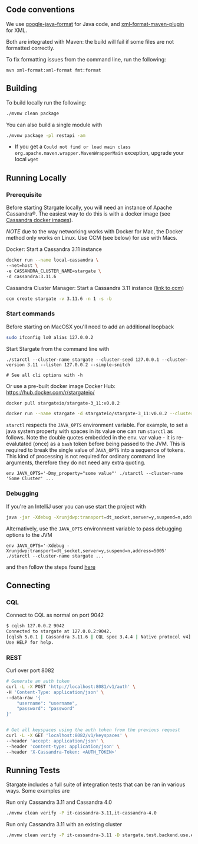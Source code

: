 ## Code conventions

We use [google-java-format](https://github.com/google/google-java-format) for Java code, and
[xml-format-maven-plugin](https://github.com/acegi/xml-format-maven-plugin) for XML.

Both are integrated with Maven: the build will fail if some files are not formatted correctly.

To fix formatting issues from the command line, run the following:

```
mvn xml-format:xml-format fmt:format
```

## Building

To build locally run the following:

```sh
./mvnw clean package
```

You can also build a single module with

```sh
./mvnw package -pl restapi -am
```

* If you get a `Could not find or load main class org.apache.maven.wrapper.MavenWrapperMain` exception, upgrade your local `wget`
## Running Locally

### Prerequisite

Before starting Stargate locally, you will need an instance of Apache Cassandra&reg;.
The easiest way to do this is with a docker image (see [Cassandra docker images](https://hub.docker.com/_/cassandra)).

*NOTE* due to the way networking works with Docker for Mac, the Docker method only works on Linux. Use CCM (see below) for
use with Macs.

Docker: Start a Cassandra 3.11 instance

```sh
docker run --name local-cassandra \
--net=host \
-e CASSANDRA_CLUSTER_NAME=stargate \
-d cassandra:3.11.6
```

Cassandra Cluster Manager: Start a Cassandra 3.11 instance ([link to ccm](https://github.com/riptano/ccm))

```sh
ccm create stargate -v 3.11.6 -n 1 -s -b
```

### Start commands

Before starting on MacOSX you'll need to add an additional loopback

```sh
sudo ifconfig lo0 alias 127.0.0.2
```

Start Stargate from the command line with

```
./starctl --cluster-name stargate --cluster-seed 127.0.0.1 --cluster-version 3.11 --listen 127.0.0.2 --simple-snitch

# See all cli options with -h
```

Or use a pre-built docker image
Docker Hub: https://hub.docker.com/r/stargateio/

```sh
docker pull stargateio/stargate-3_11:v0.0.2
```

```sh
docker run --name stargate -d stargateio/stargate-3_11:v0.0.2 --cluster-name stargate --cluster-seed 127.0.0.1 --cluster-version 3.11 --listen 127.0.0.2 --simple-snitch
```

`starctl` respects the `JAVA_OPTS` environment variable.
For example, to set a java system property with spaces in its value one can run `starctl` as follows.
Note the double quotes embedded in the env. var value - it is re-evalutated (once) as a `bash` token before being
passed to the JVM. This is required to break the single value of `JAVA_OPTS` into a sequence of tokens.
This kind of processing is not required for ordinary command line arguments, therefore they do not need any extra
quoting.

```shell script
env JAVA_OPTS='-Dmy_property="some value"' ./starctl --cluster-name 'Some Cluster' ...
```

### Debugging

If you're an IntelliJ user you can use start the project with

```sh
java -jar -Xdebug -Xrunjdwp:transport=dt_socket,server=y,suspend=n,address=5005 -Dstargate.libdir=./stargate-lib stargate-lib/stargate-starter-1.0-SNAPSHOT.jar
```

Alternatively, use the `JAVA_OPTS` environment variable to pass debugging options to the JVM

```shell script
env JAVA_OPTS='-Xdebug -Xrunjdwp:transport=dt_socket,server=y,suspend=n,address=5005' ./starctl --cluster-name stargate ...
```

and then follow the steps found [here](https://www.baeldung.com/intellij-remote-debugging)


## Connecting

### CQL

Connect to CQL as normal on port 9042

```sh
$ cqlsh 127.0.0.2 9042
Connected to stargate at 127.0.0.2:9042.
[cqlsh 5.0.1 | Cassandra 3.11.6 | CQL spec 3.4.4 | Native protocol v4]
Use HELP for help.
```

### REST

Curl over port 8082

```sh
# Generate an auth token
curl -L -X POST 'http://localhost:8081/v1/auth' \
-H 'Content-Type: application/json' \
--data-raw '{
    "username": "username",
    "password": "password"
}'


# Get all keyspaces using the auth token from the previous request
curl -L -X GET 'localhost:8082/v1/keyspaces' \
--header 'accept: application/json' \
--header 'content-type: application/json' \
--header 'X-Cassandra-Token: <AUTH_TOKEN>'
```

## Running Tests

Stargate includes a full suite of integration tests that can be ran in various ways. Some examples are

Run only Cassandra 3.11 and Cassandra 4.0 

```sh
./mvnw clean verify -P it-cassandra-3.11,it-cassandra-4.0
```

Run only Cassandra 3.11 with an existing cluster

```sh
./mvnw clean verify -P it-cassandra-3.11 -D stargate.test.backend.use.external=true
```
